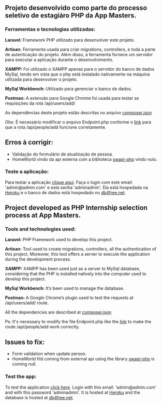 ## Projeto desenvolvido como parte do processo seletivo de estagiáro PHP da App Masters.

### Ferramentas e tecnologias utilizadas:
<p><strong>Laravel:</strong> Framework PHP utilizado para desenvolver este projeto.</p>

<p><strong>Artisan:</strong> Ferramenta usada para criar migrations, controllers, e toda a parte de autenticação do projeto. Além disso, a ferramenta fornece um servidor para executar a aplicação durante o desenvolvimento.</p>

<p><strong>XAMPP:</strong> Foi utilizado o XAMPP apenas para o servidor do banco de dados MySql, tendo em vista que o php está instalado nativamente na máquina utilizada para desenvolver o projeto.</p>

<p><strong>MySql Workbench:</strong> Utilizado para gerenciar o banco de dados.</p>

<p><strong>Postman:</strong> A extensão para Google Chrome foi usada para testar as requisições da rota /api/users/add/</p>

<p>As dependências deste projeto estão descritas no arquivo <a href="composer.json">composer.json</a></p>

<p>Obs: É necessário modificar o arquivo Endpoint.php conforme o <a href="https://github.com/frankwkw/swapi-php/commit/d066108ed7d7b9dd0653d48b37b2390f1a30d8f5">link</a> para que a rota /api/people/add funcione corretamente.</p>

## Erros à corrigir:
   * Validação do formulário de atualização de pessoa.
   * HomeWorld vindo da api externa com a biblioteca <a href="https://github.com/rmasters/swapi-php">swapi-php</a> vindo nulo. 

### Teste a aplicação:
<p>Para testar a aplicação <a href="http://projetolaraveljv.herokuapp.com">clique aqui</a>. Faça o login com este email: 'admin@admin.com' e esta senha 'adminadmin'. Ela está hospedada na <a href="https://www.heroku.com/">Heroku</a> e o banco de dados está hospedado no <a href="db4free.net">db4free.net</a>.</p>

## Project developed as PHP Internship selection process at App Masters.

### Tools and technologies used:
<p><strong>Laravel:</strong> PHP Framework used to develop this project.</p>

<p><strong>Artisan:</strong> Tool used to create migrations, controllers, all the authentication of this project. Moreover, this tool offers a server to execute the application during the development process.</p>

<p><strong>XAMPP:</strong> XAMPP has been used just as a server to MySql database, considering that the PHP is installed natively into the computer used to develop this project.</p>

<p><strong>MySql Workbench:</strong> It’s been used to manage the database.</p>

<p><strong>Postman:</strong> A Google Chrome’s plugin used to test the requests at /api/users/add/ route.</p>

<p>All the dependencies are described at <a href="composer.json">composer.json</a></p>

<p>Ps: It's necessary to modify the file Endpoint.php like the <a href="https://github.com/frankwkw/swapi-php/commit/d066108ed7d7b9dd0653d48b37b2390f1a30d8f5">link</a> to make the route /api/people/add work correctly.</p>

## Issues to fix:
   * Form validation when update person.
   * HomeWorld fild coming from external api using the library <a href="https://github.com/rmasters/swapi-php">swapi-php</a> is coming null.

### Test the app:
<p>To test the application <a href="http://projetolaraveljv.herokuapp.com">click here</a>. Login with this email: 'admin@admin.com' and with this password 'adminadmin'. It is hosted at <a href="https://www.heroku.com/">Heroku</a> and the database is hosted at <a href="db4free.net">db4free.net</a>.</p>

